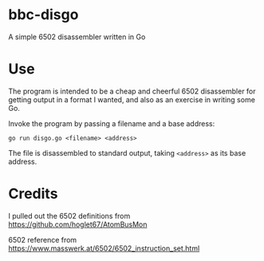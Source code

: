 # bbc-disgo
A simple 6502 disassembler written in Go

# Use
The program is intended to be a cheap and cheerful 6502 disassembler for getting output in a format I wanted, and also as an exercise in writing some Go.

Invoke the program by passing a filename and a base address:

````
go run disgo.go <filename> <address>
````

The file is disassembled to standard output, taking `<address>` as its base address.

# Credits
I pulled out the 6502 definitions from https://github.com/hoglet67/AtomBusMon

6502 reference from https://www.masswerk.at/6502/6502_instruction_set.html
